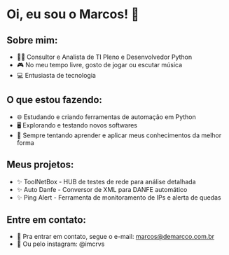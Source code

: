 # Oi, eu sou o Marcos! 👋

## Sobre mim:
- 👨‍💻 Consultor e Analista de TI Pleno e Desenvolvedor Python
- 🎮 No meu tempo livre, gosto de jogar ou escutar música
- 💻 Entusiasta de tecnologia

## O que estou fazendo:
- 🌐 Estudando e criando ferramentas de automação em Python
- 🖥️ Explorando e testando novos softwares
- 🎯 Sempre tentando aprender e aplicar meus conhecimentos da melhor forma

## Meus projetos:
- ✨ ToolNetBox - HUB de testes de rede para análise detalhada
- ✨ Auto Danfe - Conversor de XML para DANFE automático
- ✨ Ping Alert - Ferramenta de monitoramento de IPs e alerta de quedas

## Entre em contato:
- 📧 Pra entrar em contato, segue o e-mail: marcos@demarcco.com.br
- 📸 Ou pelo instagram: @imcrvs
